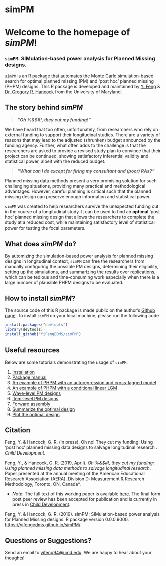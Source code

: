 
<!-- README.md is generated from README.Rmd. Please edit that file -->

# simPM

# Welcome to the homepage of *simPM*\!

### `simPM`: SIMulation-based power analysis for Planned Missing designs.

`simPM` is an R package that automates the Monte Carlo simulation-based
search for optimal planned missing (PM) and ‘post hoc’ planned missing
(PHPM) designs. This R package is developed and maintained by [Yi
Feng](https://terpconnect.umd.edu/~yifeng94/) & [Dr. Gregory R.
Hancock](https://education.umd.edu/directory/gregory-r-hancock) from the
University of Maryland.

## The story behind *simPM*

> ***“Oh %&$\#\!, they cut my funding\!”***

We have heard that too often, unfortunately, from researchers who rely
on external funding to support their longitudinal studies. There are a
variety of reasons that may lead to the adjusted (shrunken) budget
announced by the funding agency. Further, what often adds to the
challenge is that the researchers are asked to provide a revised study
plan to convince that their project can be continued, showing
satisfactory inferential validity and statistical power, albeit with the
reduced budget.

> ***“What can I do except for firing my consultant and (poor) RAs?”***

Planned missing data methods present a very promising solution for such
challenging situations, providing many practical and methodological
advantages. However, careful planning is critical such that the planned
missing design can preserve enough information and statistical power.

`simPM` was created to help researchers survive the unexpected funding
cut in the course of a longitudinal study. It can be used to find an
**optimal** ‘post hoc’ planned missing design that allows the
researchers to complete the study at a reduced cost, while maintaining
satisfactory level of statistical power for testing the focal
parameters.

## What does *simPM* do?

By automizing the simulation-based power analysis for planned missing
designs in longitudinal context, `simPM` can free the researchers from
manually configuring the possible PM designs, determining their
eligibility, setting up the simulations, and summarizing the results
over replications, which can be tedious and time-consuming work
especially when there is a large number of plausible PHPM designs to be
evaluated.

## How to install *simPM*?

The source code of this R package is made public on the author’s [Github
page](https://github.com/YiFengEDMS/simPM). To install `simPM` on your
local machine, please run the following code

``` r
install.packages("devtools")
library(devtools)
install_github("YiFengEDMS/simPM")
```

## Useful resources

Below are some tutorials demonstrating the usage of `simPM`:

1.  [Installation](articles/installation.html)
2.  [Package
    manual](https://yifengedms.github.io/simPM/manual/simPM_0.0.0.9000.pdf)
3.  [An example of PHPM with an autoregression and cross-lagged
    model](articles/Autoregressive-Cross-Lagged-Model.html)
4.  [An example of PHPM with a conditional linear
    LGM](articles/Conditional-Linear-Latent-Growth-Model.html)
    <!-- 1. [An example of PHPM with a second-order LGM](articles/Second-Order-Latent-Growth-Model.html) -->
5.  [Wave-level PM designs](articles/Wave-Level-PHPM.html)
6.  [Item-level PM designs](articles/Item-Level-PHPM.html)
7.  [Forward assembly](articles/Forward-Assembly-PHPM.html)
    <!-- 1. [Attrition] -->
8.  [Summarize the optimal design](articles/Summary.html)
9.  [Plot the optimal design](articles/PlotPM.html)

## Citation

Feng, Y. & Hancock, G. R. (in press). Oh no\! They cut my funding\!
Using ‘post hoc’ planned missing data designs to salvage longitudinal
research . *Child Development*.

Feng, Y., & Hancock, G. R. (2019, April). *Oh %&$\#\!, they cut my
funding: Using planned missing data methods to salvage longitudinal
research*. Paper presented at the annual meeting of the American
Educational Research Association (AERA), Division D: Measurement &
Research Methodology, Toronto, ON, Canada\*.

  - *Note*: The full text of this working paper is available
    [here](manuscript/Feng-and-Hancock-2020-prereview-main-text.pdf).
    The final form post peer review has been accepted for publication
    and is currently in press in [Child
    Development](https://srcd.onlinelibrary.wiley.com/journal/14678624).

Feng, Y. & Hancock, G. R. (2019). simPM: SIMulation-based power analysis
for Planned Missing designs. R package version 0.0.0.9000.
<https://yifengedms.github.io/simPM/>

## Questions or Suggestions?

Send an email to [yifeng94@umd.edu](yifeng94@umd.edu). We are happy to
hear about your thoughts\!
